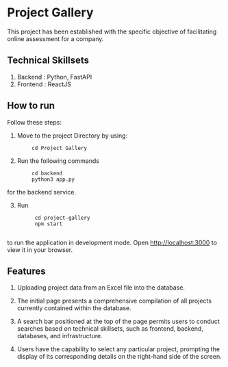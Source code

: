 # Project Gallery
This project has been established with the specific objective of facilitating online assessment for a company.

## Technical Skillsets

1. Backend : Python, FastAPI
2. Frontend : ReactJS

## How to run

Follow these steps:

1. Move to the project Directory by using:
```
        cd Project Gallery
```

2. Run the following commands
```
        cd backend
        python3 app.py
``` 
for the backend service.

3. Run 

```
         cd project-gallery 
         npm start
         
``` 
to run the application in development mode. Open [http://localhost:3000](http://localhost:3000) to view it in your browser.



## Features

1. Uploading project data from an Excel file into the database.

2. The initial page presents a comprehensive compilation of all projects currently contained within the database.

3. A search bar positioned at the top of the page permits users to conduct searches based on technical skillsets, such as frontend, backend, databases, and infrastructure.

4. Users have the capability to select any particular project, prompting the display of its corresponding details on the right-hand side of the screen.